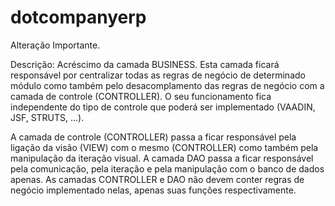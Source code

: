 dotcompanyerp
=============

Alteração Importante.

Descrição: Acréscimo da camada BUSINESS. Esta camada ficará responsável por centralizar todas as regras de negócio de 
determinado módulo como também pelo desacomplamento das regras de negócio com a camada de controle (CONTROLLER). O seu 
funcionamento fica independente do tipo de controle que poderá ser implementado (VAADIN, JSF, STRUTS, ...). 

A camada de controle (CONTROLLER) passa a ficar responsável pela ligação da visão (VIEW) com o mesmo (CONTROLLER) como 
também pela manipulação da iteração visual. A camada DAO passa a ficar responsável pela comunicação, pela iteração e 
pela manipulação com o banco de dados apenas. As camadas CONTROLLER e DAO não devem conter regras de negócio 
implementado nelas, apenas suas funções respectivamente.

